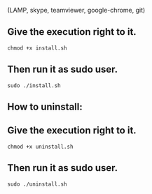 (LAMP, skype, teamviewer, google-chrome, git)


Give the execution right to it.
------------------------------
```
chmod +x install.sh
```
Then run it as sudo user.
-------------------------
```
sudo ./install.sh
```


How to uninstall:
-------------

Give the execution right to it.
------------------------------
```
chmod +x uninstall.sh
```
Then run it as sudo user.
-------------------------
```
sudo ./uninstall.sh
```
